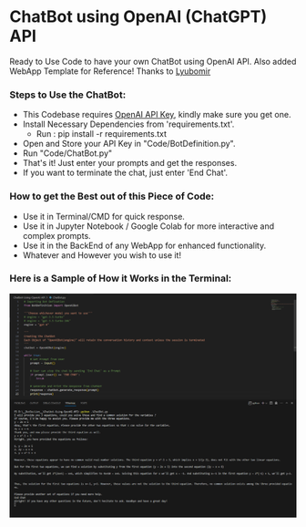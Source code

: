 # ChatBot using OpenAI (ChatGPT) API
Ready to Use Code to have your own ChatBot using OpenAI API.
Also added WebApp Template for Reference! Thanks to [Lyubomir](https://github.com/LyubomirT)

### Steps to Use the ChatBot:
- This Codebase requires [OpenAI API Key](https://openai.com/blog/openai-api), kindly make sure you get one.
- Install Necessary Dependencies from 'requirements.txt'. 
    - Run : pip install -r requirements.txt
- Open and Store your API Key in "Code/BotDefinition.py".
- Run "Code/ChatBot.py"
- That's it! Just enter your prompts and get the responses.
- If you want to terminate the chat, just enter 'End Chat'.

### How to get the Best out of this Piece of Code:
- Use it in Terminal/CMD for quick response.
- Use it in Jupyter Notebook / Google Colab for more interactive and complex prompts.
- Use it in the BackEnd of any WebApp for enhanced functionality.
- Whatever and However you wish to use it!

### Here is a Sample of How it Works in the Terminal:
![Sample in Terminal](./Sample.png)
